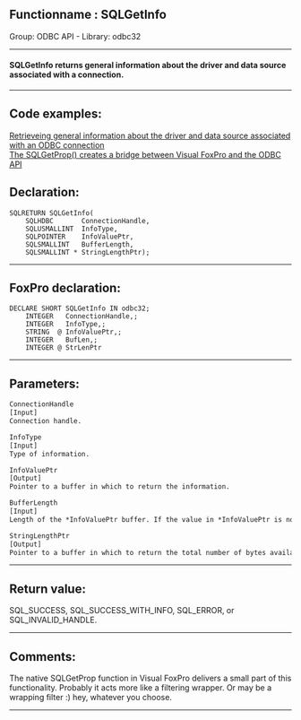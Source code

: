 <link rel="stylesheet" type="text/css" href="../../css/win32api.css">  
<link rel="stylesheet" href="https://cdnjs.cloudflare.com/ajax/libs/font-awesome/4.7.0/css/font-awesome.min.css">

## Functionname : SQLGetInfo
Group: ODBC API - Library: odbc32    
***  


#### SQLGetInfo returns general information about the driver and data source associated with a connection.
***  


## Code examples:
[Retrieveing general information about the driver and data source associated with an ODBC connection](../../samples/sample_289.md)  
[The SQLGetProp() creates a bridge between Visual FoxPro and the ODBC API](../../samples/sample_291.md)  

## Declaration:
```foxpro  
SQLRETURN SQLGetInfo(
	SQLHDBC       ConnectionHandle,
	SQLUSMALLINT  InfoType,
	SQLPOINTER    InfoValuePtr,
	SQLSMALLINT   BufferLength,
	SQLSMALLINT * StringLengthPtr);  
```  
***  


## FoxPro declaration:
```foxpro  
DECLARE SHORT SQLGetInfo IN odbc32;
	INTEGER   ConnectionHandle,;
	INTEGER   InfoType,;
	STRING  @ InfoValuePtr,;
	INTEGER   BufLen,;
	INTEGER @ StrLenPtr  
```  
***  


## Parameters:
```txt  
ConnectionHandle
[Input]
Connection handle.

InfoType
[Input]
Type of information.

InfoValuePtr
[Output]
Pointer to a buffer in which to return the information.

BufferLength
[Input]
Length of the *InfoValuePtr buffer. If the value in *InfoValuePtr is not a character string or if InfoValuePtr is a null pointer, the BufferLength argument is ignored.

StringLengthPtr
[Output]
Pointer to a buffer in which to return the total number of bytes available to return in *InfoValuePtr.  
```  
***  


## Return value:
SQL_SUCCESS, SQL_SUCCESS_WITH_INFO, SQL_ERROR, or SQL_INVALID_HANDLE.  
***  


## Comments:
The native SQLGetProp function in Visual FoxPro delivers a small part of this functionality. Probably it acts more like a filtering wrapper. Or may be a wrapping filter :) hey, whatever you choose.  
  
***  

